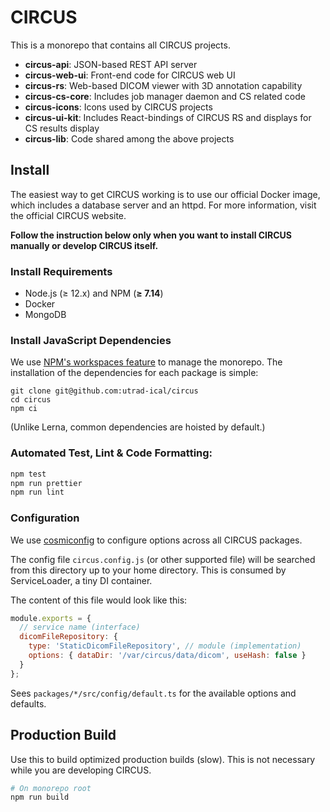 # CIRCUS

This is a monorepo that contains all CIRCUS projects.

- **circus-api**: JSON-based REST API server
- **circus-web-ui**: Front-end code for CIRCUS web UI
- **circus-rs**: Web-based DICOM viewer with 3D annotation capability
- **circus-cs-core**: Includes job manager daemon and CS related code
- **circus-icons**: Icons used by CIRCUS projects
- **circus-ui-kit**: Includes React-bindings of CIRCUS RS and displays for CS results display
- **circus-lib**: Code shared among the above projects

## Install

The easiest way to get CIRCUS working is to use our official Docker image, which includes a database server and an httpd. For more information, visit the official CIRCUS website.

**Follow the instruction below only when you want to install CIRCUS manually or develop CIRCUS itself.**

### Install Requirements

- Node.js (&ge; 12.x) and NPM (**&ge; 7.14**)
- Docker
- MongoDB

### Install JavaScript Dependencies

We use [NPM's workspaces feature](https://docs.npmjs.com/cli/v7/using-npm/workspaces) to manage the monorepo. The installation of the dependencies for each package is simple:

```
git clone git@github.com:utrad-ical/circus
cd circus
npm ci
```

(Unlike Lerna, common dependencies are hoisted by default.)

### Automated Test, Lint & Code Formatting:

```bash
npm test
npm run prettier
npm run lint
```

### Configuration

We use [cosmiconfig](https://github.com/davidtheclark/cosmiconfig) to configure options across all CIRCUS packages.

The config file `circus.config.js` (or other supported file) will be searched
from this directory up to your home directory. This is consumed by ServiceLoader, a tiny DI container.

The content of this file would look like this:

```js
module.exports = {
  // service name (interface)
  dicomFileRepository: {
    type: 'StaticDicomFileRepository', // module (implementation)
    options: { dataDir: '/var/circus/data/dicom', useHash: false }
  }
};
```

Sees `packages/*/src/config/default.ts` for the available options and defaults.

## Production Build

Use this to build optimized production builds (slow). This is not necessary while you are developing CIRCUS.

```bash
# On monorepo root
npm run build
```
